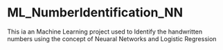 # ML_NumberIdentification_NN
This ia an Machine Learning project used to Identify the handwritten numbers using the concept of Neuaral Networks and Logistic Regression
